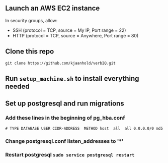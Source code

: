 ## Launch an AWS EC2 instance

In security groups, allow:

* SSH (protocol = TCP, source = My IP, Port range = 22)
* HTTP (protocol = TCP, source = Anywhere, Port range = 80)

## Clone this repo

`git clone https://github.com/kjaanhold/verbIQ.git`

## Run `setup_machine.sh` to install everything needed

## Set up postgresql and run migrations

### Add these lines in the beginning of pg_hba.conf
`# TYPE DATABASE USER CIDR-ADDRESS  METHOD
host  all  all 0.0.0.0/0 md5`

### Change postgresql.conf listen_addresses to '*'

### Restart postgresql `sudo service postgresql restart`
